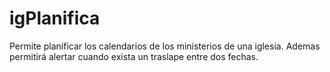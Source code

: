 # igPlanifica
Permite planificar los calendarios de los ministerios de una iglesia. Ademas permitirá alertar cuando exista un traslape entre dos fechas.

